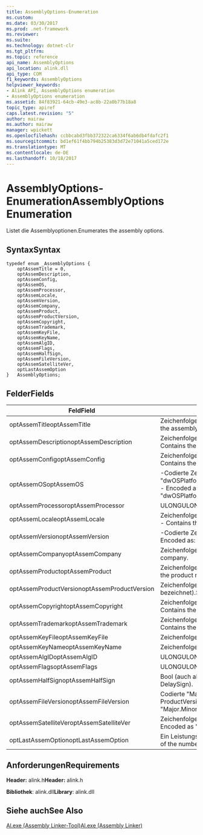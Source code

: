```yaml
---
title: AssemblyOptions-Enumeration
ms.custom: 
ms.date: 03/30/2017
ms.prod: .net-framework
ms.reviewer: 
ms.suite: 
ms.technology: dotnet-clr
ms.tgt_pltfrm: 
ms.topic: reference
api_name: AssemblyOptions
api_location: alink.dll
api_type: COM
f1_keywords: AssemblyOptions
helpviewer_keywords:
- Alink API, AssemblyOptions enumeration
- AssemblyOptions enumeration
ms.assetid: 84f83921-64cb-49e3-ac8b-22a0b77b18a8
topic_type: apiref
caps.latest.revision: "5"
author: mairaw
ms.author: mairaw
manager: wpickett
ms.openlocfilehash: ccbbcabd3fbb372322ca6334f6ab6db4fdafc2f1
ms.sourcegitcommit: bd1ef61f4bb794b25383d3d72e71041a5ced172e
ms.translationtype: MT
ms.contentlocale: de-DE
ms.lasthandoff: 10/18/2017
---
```

# <a name="assemblyoptions-enumeration"></a><span data-ttu-id="c53e4-102">AssemblyOptions-Enumeration</span><span class="sxs-lookup"><span data-stu-id="c53e4-102">AssemblyOptions Enumeration</span></span>
<span data-ttu-id="c53e4-103">Listet die Assemblyoptionen.</span><span class="sxs-lookup"><span data-stu-id="c53e4-103">Enumerates the assembly options.</span></span>  
  
## <a name="syntax"></a><span data-ttu-id="c53e4-104">Syntax</span><span class="sxs-lookup"><span data-stu-id="c53e4-104">Syntax</span></span>  
  
```  
typedef enum _AssemblyOptions {  
    optAssemTitle = 0,  
    optAssemDescription,  
    optAssemConfig,  
    optAssemOS,  
    optAssemProcessor,  
    optAssemLocale,  
    optAssemVersion,  
    optAssemCompany,  
    optAssemProduct,  
    optAssemProductVersion,  
    optAssemCopyright,  
    optAssemTrademark,  
    optAssemKeyFile,  
    optAssemKeyName,  
    optAssemAlgID,  
    optAssemFlags,  
    optAssemHalfSign,  
    optAssemFileVersion,  
    optAssemSatelliteVer,  
    optLastAssemOption  
}   AssemblyOptions;  
```  
  
## <a name="fields"></a><span data-ttu-id="c53e4-105">Felder</span><span class="sxs-lookup"><span data-stu-id="c53e4-105">Fields</span></span>  
  
|<span data-ttu-id="c53e4-106">Feld</span><span class="sxs-lookup"><span data-stu-id="c53e4-106">Field</span></span>|<span data-ttu-id="c53e4-107">Beschreibung</span><span class="sxs-lookup"><span data-stu-id="c53e4-107">Description</span></span>|  
|-----------|-----------------|  
|<span data-ttu-id="c53e4-108">optAssemTitle</span><span class="sxs-lookup"><span data-stu-id="c53e4-108">optAssemTitle</span></span>|<span data-ttu-id="c53e4-109">Zeichenfolge – der Assemblytitel darstellt.</span><span class="sxs-lookup"><span data-stu-id="c53e4-109">String - Represents the assembly title.</span></span>|  
|<span data-ttu-id="c53e4-110">optAssemDescription</span><span class="sxs-lookup"><span data-stu-id="c53e4-110">optAssemDescription</span></span>|<span data-ttu-id="c53e4-111">Zeichenfolge – enthält die Beschreibung der Assembly.</span><span class="sxs-lookup"><span data-stu-id="c53e4-111">String - Contains the assembly description.</span></span>|  
|<span data-ttu-id="c53e4-112">optAssemConfig</span><span class="sxs-lookup"><span data-stu-id="c53e4-112">optAssemConfig</span></span>|<span data-ttu-id="c53e4-113">Zeichenfolge – enthält die Assemblykonfiguration.</span><span class="sxs-lookup"><span data-stu-id="c53e4-113">String - Contains the assembly configuration.</span></span>|  
|<span data-ttu-id="c53e4-114">optAssemOS</span><span class="sxs-lookup"><span data-stu-id="c53e4-114">optAssemOS</span></span>|<span data-ttu-id="c53e4-115">-Codierte Zeichenfolge: "dwOSPlatformId.dwOSMajorVersion.dwOSMinorVersion".</span><span class="sxs-lookup"><span data-stu-id="c53e4-115">String - Encoded as: "dwOSPlatformId.dwOSMajorVersion.dwOSMinorVersion".</span></span>|  
|<span data-ttu-id="c53e4-116">optAssemProcessor</span><span class="sxs-lookup"><span data-stu-id="c53e4-116">optAssemProcessor</span></span>|<span data-ttu-id="c53e4-117">ULONG</span><span class="sxs-lookup"><span data-stu-id="c53e4-117">ULONG</span></span>|  
|<span data-ttu-id="c53e4-118">optAssemLocale</span><span class="sxs-lookup"><span data-stu-id="c53e4-118">optAssemLocale</span></span>|<span data-ttu-id="c53e4-119">Zeichenfolge – das Gebietsschema der Assembly enthält.</span><span class="sxs-lookup"><span data-stu-id="c53e4-119">String - Contains the assembly locale.</span></span>|  
|<span data-ttu-id="c53e4-120">optAssemVersion</span><span class="sxs-lookup"><span data-stu-id="c53e4-120">optAssemVersion</span></span>|<span data-ttu-id="c53e4-121">-Codierte Zeichenfolge: "Major.Minor.Build.Revision".</span><span class="sxs-lookup"><span data-stu-id="c53e4-121">String - Encoded as: "Major.Minor.Build.Revision".</span></span>|  
|<span data-ttu-id="c53e4-122">optAssemCompany</span><span class="sxs-lookup"><span data-stu-id="c53e4-122">optAssemCompany</span></span>|<span data-ttu-id="c53e4-123">Zeichenfolge – enthält das Unternehmen.</span><span class="sxs-lookup"><span data-stu-id="c53e4-123">String - Contains the company.</span></span>|  
|<span data-ttu-id="c53e4-124">optAssemProduct</span><span class="sxs-lookup"><span data-stu-id="c53e4-124">optAssemProduct</span></span>|<span data-ttu-id="c53e4-125">Zeichenfolge – der Name des Produkts enthält.</span><span class="sxs-lookup"><span data-stu-id="c53e4-125">String - Contains the product name.</span></span>|  
|<span data-ttu-id="c53e4-126">optAssemProductVersion</span><span class="sxs-lookup"><span data-stu-id="c53e4-126">optAssemProductVersion</span></span>|<span data-ttu-id="c53e4-127">Zeichenfolge (auch bekannt als InformationalVersion bezeichnet).</span><span class="sxs-lookup"><span data-stu-id="c53e4-127">String (also known as InformationalVersion).</span></span>|  
|<span data-ttu-id="c53e4-128">optAssemCopyright</span><span class="sxs-lookup"><span data-stu-id="c53e4-128">optAssemCopyright</span></span>|<span data-ttu-id="c53e4-129">Zeichenfolge – enthält die copyright-Informationen.</span><span class="sxs-lookup"><span data-stu-id="c53e4-129">String - Contains the copyright information.</span></span>|  
|<span data-ttu-id="c53e4-130">optAssemTrademark</span><span class="sxs-lookup"><span data-stu-id="c53e4-130">optAssemTrademark</span></span>|<span data-ttu-id="c53e4-131">Zeichenfolge – enthält die Markeninformationen.</span><span class="sxs-lookup"><span data-stu-id="c53e4-131">String - Contains the trademark information.</span></span>|  
|<span data-ttu-id="c53e4-132">optAssemKeyFile</span><span class="sxs-lookup"><span data-stu-id="c53e4-132">optAssemKeyFile</span></span>|<span data-ttu-id="c53e4-133">Zeichenfolge (Dateiname).</span><span class="sxs-lookup"><span data-stu-id="c53e4-133">String (file name).</span></span>|  
|<span data-ttu-id="c53e4-134">optAssemKeyName</span><span class="sxs-lookup"><span data-stu-id="c53e4-134">optAssemKeyName</span></span>|<span data-ttu-id="c53e4-135">Zeichenfolge (Schlüsselname).</span><span class="sxs-lookup"><span data-stu-id="c53e4-135">String (The key name).</span></span>|  
|<span data-ttu-id="c53e4-136">optAssemAlgID</span><span class="sxs-lookup"><span data-stu-id="c53e4-136">optAssemAlgID</span></span>|<span data-ttu-id="c53e4-137">ULONG</span><span class="sxs-lookup"><span data-stu-id="c53e4-137">ULONG</span></span>|  
|<span data-ttu-id="c53e4-138">optAssemFlags</span><span class="sxs-lookup"><span data-stu-id="c53e4-138">optAssemFlags</span></span>|<span data-ttu-id="c53e4-139">ULONG</span><span class="sxs-lookup"><span data-stu-id="c53e4-139">ULONG</span></span>|  
|<span data-ttu-id="c53e4-140">optAssemHalfSign</span><span class="sxs-lookup"><span data-stu-id="c53e4-140">optAssemHalfSign</span></span>|<span data-ttu-id="c53e4-141">Bool (auch als DelaySign bezeichnet).</span><span class="sxs-lookup"><span data-stu-id="c53e4-141">Bool (Also known as DelaySign).</span></span>|  
|<span data-ttu-id="c53e4-142">optAssemFileVersion</span><span class="sxs-lookup"><span data-stu-id="c53e4-142">optAssemFileVersion</span></span>|<span data-ttu-id="c53e4-143">Codierte "Major.Minor.Build.Revision"--identisch mit ProductVersion - Zeichenfolge.</span><span class="sxs-lookup"><span data-stu-id="c53e4-143">String - Encoded as "Major.Minor.Build.Revision"--same as ProductVersion.</span></span>|  
|<span data-ttu-id="c53e4-144">optAssemSatelliteVer</span><span class="sxs-lookup"><span data-stu-id="c53e4-144">optAssemSatelliteVer</span></span>|<span data-ttu-id="c53e4-145">Zeichenfolge – codiert als "Major.Minor.Build.Revision".</span><span class="sxs-lookup"><span data-stu-id="c53e4-145">String - Encoded as "Major.Minor.Build.Revision".</span></span>|  
|<span data-ttu-id="c53e4-146">optLastAssemOption</span><span class="sxs-lookup"><span data-stu-id="c53e4-146">optLastAssemOption</span></span>|<span data-ttu-id="c53e4-147">Ein Leistungsindikator, der die Anzahl von Elementen.</span><span class="sxs-lookup"><span data-stu-id="c53e4-147">A counter of the number of elements.</span></span>|  
  
## <a name="requirements"></a><span data-ttu-id="c53e4-148">Anforderungen</span><span class="sxs-lookup"><span data-stu-id="c53e4-148">Requirements</span></span>  
 <span data-ttu-id="c53e4-149">**Header:** alink.h</span><span class="sxs-lookup"><span data-stu-id="c53e4-149">**Header:** alink.h</span></span>  
  
 <span data-ttu-id="c53e4-150">**Bibliothek**: alink.dll</span><span class="sxs-lookup"><span data-stu-id="c53e4-150">**Library**: alink.dll</span></span>  
  
## <a name="see-also"></a><span data-ttu-id="c53e4-151">Siehe auch</span><span class="sxs-lookup"><span data-stu-id="c53e4-151">See Also</span></span>  
 [<span data-ttu-id="c53e4-152">Al.exe (Assembly Linker-Tool)</span><span class="sxs-lookup"><span data-stu-id="c53e4-152">Al.exe (Assembly Linker)</span></span>](../../../../docs/framework/tools/al-exe-assembly-linker.md)

